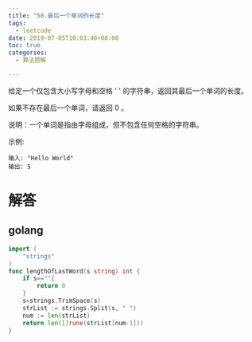 ```yaml
---
title: "58.最后一个单词的长度"
tags:
  - leetcode
date: 2019-07-05T10:03:48+08:00
toc: true
categories:
  - 算法题解

---
```


给定一个仅包含大小写字母和空格 ' ' 的字符串，返回其最后一个单词的长度。

如果不存在最后一个单词，请返回 0 。
<!--more-->

说明：一个单词是指由字母组成，但不包含任何空格的字符串。

示例:
```
输入: "Hello World"
输出: 5
```

# 解答

## golang

```go
import (
	"strings"
)
func lengthOfLastWord(s string) int {
	if s==""{
		return 0
	}
	s=strings.TrimSpace(s)
	strList := strings.Split(s, " ")
	num := len(strList)
	return len([]rune(strList[num-1]))
}
```